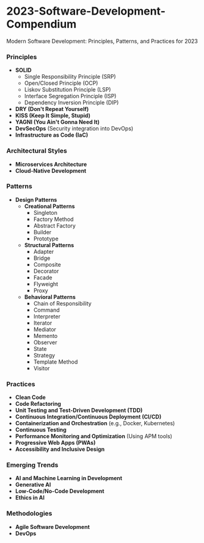 # 2023-Software-Development-Compendium
Modern Software Development: Principles, Patterns, and Practices for 2023

### Principles

- **SOLID**
  - Single Responsibility Principle (SRP)
  - Open/Closed Principle (OCP)
  - Liskov Substitution Principle (LSP)
  - Interface Segregation Principle (ISP)
  - Dependency Inversion Principle (DIP)
- **DRY (Don't Repeat Yourself)**
- **KISS (Keep It Simple, Stupid)**
- **YAGNI (You Ain't Gonna Need It)**
- **DevSecOps** (Security integration into DevOps)
- **Infrastructure as Code (IaC)**

### Architectural Styles

- **Microservices Architecture**
- **Cloud-Native Development**

### Patterns

- **Design Patterns**
  - **Creational Patterns**
    - Singleton
    - Factory Method
    - Abstract Factory
    - Builder
    - Prototype
  - **Structural Patterns**
    - Adapter
    - Bridge
    - Composite
    - Decorator
    - Facade
    - Flyweight
    - Proxy
  - **Behavioral Patterns**
    - Chain of Responsibility
    - Command
    - Interpreter
    - Iterator
    - Mediator
    - Memento
    - Observer
    - State
    - Strategy
    - Template Method
    - Visitor

### Practices

- **Clean Code**
- **Code Refactoring**
- **Unit Testing and Test-Driven Development (TDD)**
- **Continuous Integration/Continuous Deployment (CI/CD)**
- **Containerization and Orchestration** (e.g., Docker, Kubernetes)
- **Continuous Testing**
- **Performance Monitoring and Optimization** (Using APM tools)
- **Progressive Web Apps (PWAs)**
- **Accessibility and Inclusive Design**

### Emerging Trends

- **AI and Machine Learning in Development**
- **Generative AI**
- **Low-Code/No-Code Development**
- **Ethics in AI**

### Methodologies

- **Agile Software Development**
- **DevOps**
